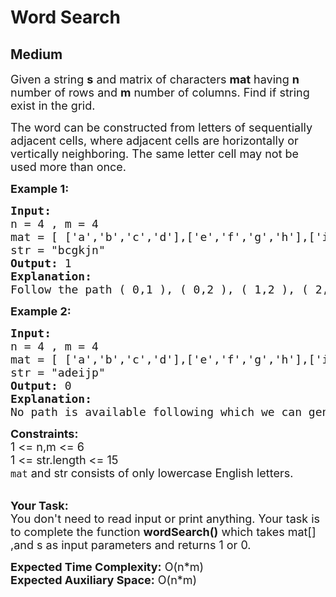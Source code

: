 # Word Search
## Medium
<div class="problems_problem_content__Xm_eO"><p><span style="font-size:18px">Given a string <strong>s</strong> and matrix of characters <strong>mat</strong> having <strong>n</strong> number&nbsp;of rows and <strong>m</strong> number&nbsp;of columns. Find if string exist in the grid.</span></p>

<p><span style="font-size:18px">The word can be constructed from letters of sequentially adjacent cells, where adjacent cells are horizontally or vertically neighboring. The same letter cell may not be used more than once.</span></p>

<p><strong><span style="font-size:18px">Example 1:</span></strong></p>

<pre><strong><span style="font-size:18px">Input:</span>
</strong><span style="font-size:18px">n = 4 , m = 4</span>
<span style="font-size:18px">mat = [ ['a','b','c','d'],['e','f','g','h'],['i','j','k','l'],['m','n','o','p'] ]</span>
<span style="font-size:18px">str = "bcgkjn"</span>
<span style="font-size:18px"><strong>Output:</strong> </span><span style="font-size:18px">1</span>
<strong><span style="font-size:18px">Explanation:</span></strong>&nbsp;
<span style="font-size:18px">Follow the path ( 0,1 ),&nbsp;( 0,2&nbsp;),&nbsp;( 1,2&nbsp;),&nbsp;( 2,2&nbsp;),&nbsp;( 2,1 ),&nbsp;( 3,1 ).</span>
</pre>

<p><strong><span style="font-size:18px">Example 2:</span></strong></p>

<pre><strong><span style="font-size:18px">Input:</span></strong>
<span style="font-size:18px">n = 4 , m = 4</span>
<span style="font-size:18px">mat = [ ['a','b','c','d'],['e','f','g','h'],['i','j','k','l'],['m','n','o','p'] ]</span>
<span style="font-size:18px">str = "adeijp"</span>
<span style="font-size:18px"><strong>Output:</strong> </span><span style="font-size:18px">0</span>
<strong><span style="font-size:18px">Explanation:
</span></strong><span style="font-size:18px">No path is available following which we can generate required string.</span>&nbsp;
</pre>

<div><span style="font-size:18px"><strong>Constraints:</strong></span></div>

<div><span style="font-size:18px">1 &lt;= n,m &lt;= 6</span></div>

<div><span style="font-size:18px">1 &lt;= str.length&nbsp;&lt;= 15</span></div>

<div><span style="font-size:18px"><code>mat</code>&nbsp;and str&nbsp;consists of only lowercase</span><span style="font-size:18px">&nbsp;English letters.</span></div>

<div>&nbsp;</div>

<p><span style="font-size:18px"><strong>Your Task:</strong><br>
You don't need to read input or print anything. Your task is to complete the function <strong>wordSearch()</strong> which takes mat[] ,and s&nbsp;as input parameters and returns 1 or 0.</span></p>

<p><span style="font-size:18px"><strong>Expected Time Complexity:</strong>&nbsp;O(n*m)<br>
<strong>Expected Auxiliary Space:</strong>&nbsp;O(n*m)</span></p>
</div>